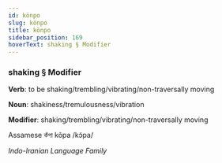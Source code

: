 ```yaml
---
id: könpo
slug: könpo
title: könpo
sidebar_position: 169
hoverText: shaking § Modifier
---
```


### shaking § Modifier

**Verb**: to be shaking/trembling/vibrating/non-traversally moving

**Noun**: shakiness/tremulousness/vibration

**Modifier**: shaking/trembling/vibrating/non-traversally moving

Assamese কঁপা kõpa /kɔ̃pa/

*Indo-Iranian Language Family*